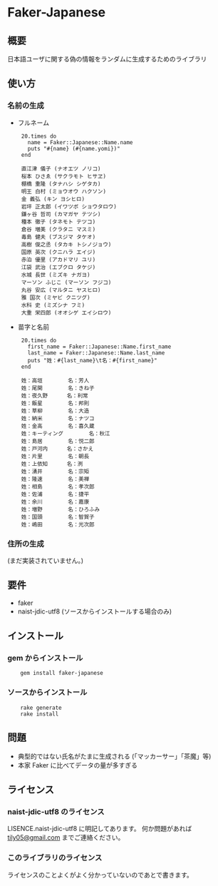 Faker-Japanese
==============

概要
----

日本語ユーザに関する偽の情報をランダムに生成するためのライブラリ

使い方
------

### 名前の生成

 * フルネーム

        20.times do
          name = Faker::Japanese::Name.name
          puts "#{name} (#{name.yomi})"
        end
 
        直江津 儀子 (ナオエツ ノリコ)
        桜本 ひさゑ (サクラモト ヒサヱ)
        棚橋 重隆 (タナハシ シゲタカ)
        明王 白村 (ミョウオウ ハクソン)
        金 義弘 (キン ヨシヒロ)
        岩坪 正太郎 (イワツボ ショウタロウ)
        鎌ヶ谷 哲司 (カマガヤ テツシ)
        種本 徹子 (タネモト テツコ)
        倉谷 増美 (クラタニ マスミ)
        毒島 健夫 (ブスジマ タケオ)
        高樹 俊之丞 (タカキ トシノジョウ)
        国原 英次 (クニハラ エイジ)
        赤泊 優里 (アカドマリ ユリ)
        江袋 武治 (エブクロ タケジ)
        水城 長世 (ミズキ ナガヨ)
        マーソン ふじこ (マーソン フジコ)
        丸谷 安広 (マルタニ ヤスヒロ)
        雅 国次 (ミヤビ クニツグ)
        水科 史 (ミズシナ フミ)
        大重 栄四郎 (オオシゲ エイシロウ)

 * 苗字と名前

        20.times do
          first_name = Faker::Japanese::Name.first_name
          last_name = Faker::Japanese::Name.last_name
          puts "姓：#{last_name}\t名：#{first_name}"
        end

        姓：高垣        名：芳人
        姓：尾関        名：きね子
        姓：夜久野      名：利常
        姓：飯星        名：邦則
        姓：草柳        名：大造
        姓：納米        名：ナツコ
        姓：金高        名：喜久蔵
        姓：キーティング        名：秋江
        姓：島居        名：悦二郎
        姓：戸河内      名：さかえ
        姓：片里        名：朝長
        姓：上依知      名：洌
        姓：湧井        名：宗矩
        姓：隆速        名：美禅
        姓：相島        名：孝次郎
        姓：佐浦        名：捷平
        姓：余川        名：嘉康
        姓：増野        名：ひろふみ
        姓：国頭        名：智賀子
        姓：嶋田        名：光次郎

### 住所の生成

(まだ実装されていません。)

要件
----

 * faker
 * naist-jdic-utf8 (ソースからインストールする場合のみ)


インストール
------------

### gem からインストール

        gem install faker-japanese

### ソースからインストール

        rake generate
        rake install

問題
----

 * 典型的ではない氏名がたまに生成される (「マッカーサー」「茶魔」等)
 * 本家 Faker に比べてデータの量が多すぎる

ライセンス
----------

### naist-jdic-utf8 のライセンス

LISENCE.naist-jdic-utf8 に明記してあります。
何か問題があれば tily05@gmail.com までご連絡ください。

### このライブラリのライセンス

ライセンスのことよくがよく分かっていないのであとで書きます。


